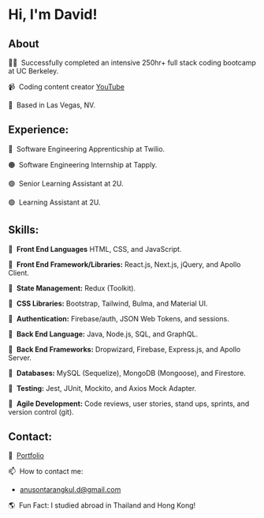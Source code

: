 # Hi, I'm David!

## About

👨‍💻&nbsp; Successfully completed an intensive 250hr+ full stack coding bootcamp at UC Berkeley.

📹&nbsp; Coding content creator [YouTube](https://www.youtube.com/channel/UCYBwball06AdVuaHeH7adVw?view_as=subscriber)

📍&nbsp; Based in Las Vegas, NV.

## Experience: 

🔴&nbsp; Software Engineering Apprenticship at Twilio.

🟠&nbsp; Software Engineering Internship at Tapply.

🟣&nbsp; Senior Learning Assistant at 2U.

🟢&nbsp; Learning Assistant at 2U.


## Skills: 

🔹&nbsp;  **Front End Languages** HTML, CSS, and JavaScript.

🔸&nbsp;  **Front End Framework/Libraries:** React.js, Next.js, jQuery, and Apollo Client.

🔹&nbsp;  **State Management:** Redux (Toolkit).

🔸&nbsp;  **CSS Libraries:** Bootstrap, Tailwind, Bulma, and Material UI.

🔹&nbsp;  **Authentication:** Firebase/auth, JSON Web Tokens, and sessions.

🔸&nbsp;  **Back End Language:** Java, Node.js, SQL, and GraphQL.

🔹&nbsp;  **Back End Frameworks:** Dropwizard, Firebase, Express.js, and Apollo Server.

🔸&nbsp;  **Databases:** MySQL (Sequelize), MongoDB (Mongoose), and Firestore.

🔹&nbsp;  **Testing:** Jest, JUnit, Mockito, and Axios Mock Adapter.

🔸&nbsp;  **Agile Development:** Code reviews, user stories, stand ups, sprints, and version control (git).

## Contact: 

📘&nbsp; [Portfolio](https://anusontarangkul.github.io/portfolio-anusontarangkul/)

📫&nbsp; How to contact me:

- anusontarangkul.d@gmail.com

🌎&nbsp; Fun Fact: I studied abroad in Thailand and Hong Kong!
